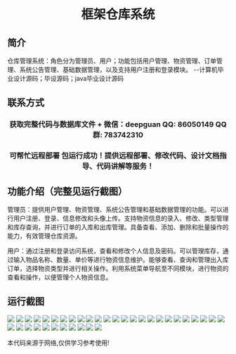 <p><h1 align="center">框架仓库系统</h1></p>

## 简介
仓库管理系统：角色分为管理员、用户；功能包括用户管理、物资管理、订单管理、系统公告管理、基础数据管理，以及支持用户注册和登录模块。    --计算机毕业设计源码；毕设源码；java毕业设计源码


## 联系方式
<p><h3 align="center">获取完整代码与数据库文件 + 微信：deepguan QQ: 86050149 QQ群: 783742310</h3></p>
<p><h3 align="center">可帮忙远程部署 包运行成功！提供远程部署、修改代码、设计文档指导、代码讲解等服务！</h3></p>

## 功能介绍（完整见运行截图）
管理员：提供用户管理、物资管理、系统公告管理和基础数据管理的功能。可以进行用户注册、登录、信息修改和头像上传。支持物资信息的录入、修改、类型管理和库存查询，并进行订单的入库和出库管理。具备查看、添加、删除和批量操作的能力，有效管理仓库资源。

用户：通过注册和登录访问系统，查看和修改个人信息及密码。可以管理库存，通过输入物品名称、数量、单价等进行物资信息维护。能够查看、查询和管理出入库订单，选择物资类型并进行相关操作。利用系统菜单导航至不同模块，进行物资的查看和操作，以便管理个人物资信息。


## 运行截图
![](img/001.jpg)
![](img/002.jpg)
![](img/003.jpg)
![](img/004.jpg)
![](img/005.jpg)
![](img/006.jpg)
![](img/007.jpg)
![](img/008.jpg)
![](img/009.jpg)
![](img/010.jpg)
![](img/011.jpg)
![](img/012.jpg)
![](img/013.jpg)
![](img/014.jpg)
![](img/015.jpg)
![](img/016.jpg)
![](img/017.jpg)
![](img/018.jpg)
![](img/019.jpg)
![](img/020.jpg)
![](img/021.jpg)
![](img/022.jpg)
![](img/023.jpg)
![](img/024.jpg)
![](img/025.jpg)
![](img/026.jpg)
![](img/027.jpg)
![](img/028.jpg)
![](img/029.jpg)
![](img/030.jpg)
![](img/031.jpg)
![](img/032.jpg)
![](img/033.jpg)
![](img/034.jpg)
![](img/035.jpg)
![](img/036.jpg)

<p>本代码来源于网络,仅供学习参考使用!</p>
